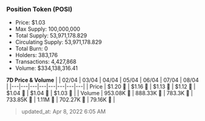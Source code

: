 
  ### Position Token (POSI)
  - Price: $1.03
  - Max Supply: 100,000,000
  - Total Supply: 53,971,178.829
  - Circulating Supply: 53,971,178.829
  - Total Burn: 0
  - Holders: 383,176
  - Transactions: 4,427,868
  - Volume: $334,138,316.41

  **7D Price & Volume**
  | | 02&#x2F;04 | 03&#x2F;04 | 04&#x2F;04 | 05&#x2F;04 | 06&#x2F;04 | 07&#x2F;04 | 08&#x2F;04 |
  |---|---|---|---|---|---|---|---|
  | Price | $1.20 🚀 | $1.16 🔻 | $1.13 🔻 | $1.12 🔻 | $1.04 🔻 | $1.04 🔻 | $1.03 🔻 |
  | Volume | 953.08K 🔻 | 888.33K 🔻 | 783.3K 🔻 | 733.85K 🔻 | 1.11M 🚀 | 702.27K 🔻 | 79.16K 🔻 |

  > updated_at: Apr 8, 2022 6:05 AM

